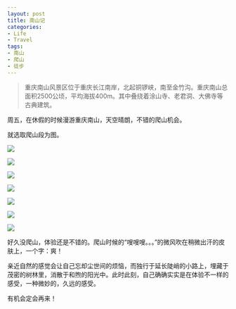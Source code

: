 ```yaml
---
layout: post
title: 南山记
categories:
- Life
- Travel
tags:
- 南山
- 爬山
- 徒步
---
```


> 重庆南山风景区位于重庆长江南岸，北起铜锣峡，南至金竹沟。重庆南山总面积2500公顷，平均海拔400m。其中叠绕着涂山寺、老君洞、大佛寺等古典建筑。

周五，在休假的时候漫游重庆南山，天空晴朗，不错的爬山机会。

就选取爬山段为图。

![](https://ws3.sinaimg.cn/large/006tKfTcgy1fizskm6779j30go0m8n2e.jpg)

![](https://ws4.sinaimg.cn/large/006tKfTcgy1fizsknhdotj30go0m80xy.jpg)
  
![](https://ws3.sinaimg.cn/large/006tKfTcgy1fizskp7ztmj30go0m8gow.jpg)
  
![](https://ws3.sinaimg.cn/large/006tKfTcgy1fizskq9pw3j30go0m80y4.jpg)
  
![](https://ws1.sinaimg.cn/large/006tKfTcgy1fizskrnyraj30go0m8gqg.jpg)
  
![](https://ws4.sinaimg.cn/large/006tKfTcgy1fizskuatw3g309g08wwe9.gif)
  
![](https://ws1.sinaimg.cn/large/006tKfTcgy1fizskwj99ij30go0m8gqj.jpg)

好久没爬山，体验还是不错的。爬山时候的“嗖嗖嗖。。。”的微风吹在稍微出汗的皮肤上，一个字：爽！  

亲近自然的感觉会让自己忘却尘世间的烦恼，而独行于延长陡峭的小路上，埋藏于茂密的树林里，消散于和煦的阳光中。此时此刻，自己确确实实是在体验不一样的感受，一种微妙的，久远的感受。  

有机会定会再来！